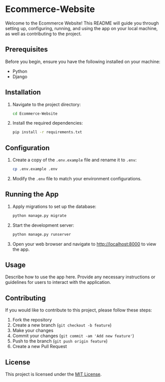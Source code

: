 # Ecommerce-Website

Welcome to the Ecommerce Website! This README will guide you through setting up, configuring, running, and using the app on your local machine, as well as contributing to the project.

## Prerequisites

Before you begin, ensure you have the following installed on your machine:

- Python 
- Django 

## Installation

1. Navigate to the project directory:

    ```bash
    cd Ecommerce-Website
    ```

2. Install the required dependencies:

    ```bash
    pip install -r requirements.txt
    ```

## Configuration

1. Create a copy of the `.env.example` file and rename it to `.env`:

    ```bash
    cp .env.example .env
    ```

2. Modify the `.env` file to match your environment configurations.

## Running the App

1. Apply migrations to set up the database:

    ```bash
    python manage.py migrate
    ```

2. Start the development server:

    ```bash
    python manage.py runserver
    ```

3. Open your web browser and navigate to [http://localhost:8000](http://localhost:8000) to view the app.

## Usage

Describe how to use the app here. Provide any necessary instructions or guidelines for users to interact with the application.

## Contributing

If you would like to contribute to this project, please follow these steps:

1. Fork the repository
2. Create a new branch (`git checkout -b feature`)
3. Make your changes
4. Commit your changes (`git commit -am 'Add new feature'`)
5. Push to the branch (`git push origin feature`)
6. Create a new Pull Request

## License

This project is licensed under the [MIT License](LICENSE).

